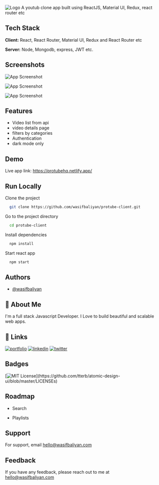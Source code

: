 ![Logo](https://res.cloudinary.com/dnboldv5r/image/upload/v1635615714/protube/protube-dark_fi8kvn.png)
A youtub clone app built using ReactJS, Material UI, Redux, react router etc

## Tech Stack

**Client:** React, React Router, Material UI, Redux and React Router etc

**Server:** Node, Mongodb, express, JWT etc.

## Screenshots

![App Screenshot](https://res.cloudinary.com/dnboldv5r/image/upload/v1635615620/protube/Screenshot_from_2021-10-30_23-08-20_mvdtqw.png)

![App Screenshot](https://res.cloudinary.com/dnboldv5r/image/upload/v1635615617/protube/Screenshot_from_2021-10-30_23-08-40_esgzfg.png)

![App Screenshot](https://res.cloudinary.com/dnboldv5r/image/upload/v1635615626/protube/Screenshot_from_2021-10-30_23-09-20_lognfz.png)

## Features

- Video list from api
- video details page
- filters by categories
- Authentication
- dark mode only

## Demo

Live app link: https://protubehq.netlify.app/

## Run Locally

Clone the project

```bash
  git clone https://github.com/wasifbaliyan/protube-client.git
```

Go to the project directory

```bash
  cd protube-client
```

Install dependencies

```bash
  npm install
```

Start react app

```bash
  npm start
```

## Authors

- [@wasifbaliyan](https://www.github.com/wasifbaliyan)

## 🚀 About Me

I'm a full stack Javascript Developer. I Love to build beautiful and scalable web apps.

## 🔗 Links

[![portfolio](https://img.shields.io/badge/my_portfolio-000?style=for-the-badge&logo=ko-fi&logoColor=white)](https://wasifbaliyan.com/)
[![linkedin](https://img.shields.io/badge/linkedin-0A66C2?style=for-the-badge&logo=linkedin&logoColor=white)](https://www.linkedin.com/in/wasifbaliyan)
[![twitter](https://img.shields.io/badge/twitter-1DA1F2?style=for-the-badge&logo=twitter&logoColor=white)](https://twitter.com/wasifbaliyan)

## Badges

[![MIT License](https://img.shields.io/apm/l/atomic-design-ui.svg?)](https://github.com/tterb/atomic-design-ui/blob/master/LICENSEs)

## Roadmap

- Search

- Playlists

## Support

For support, email hello@wasifbaliyan.com

## Feedback

If you have any feedback, please reach out to me at hello@wasifbaliyan.com
